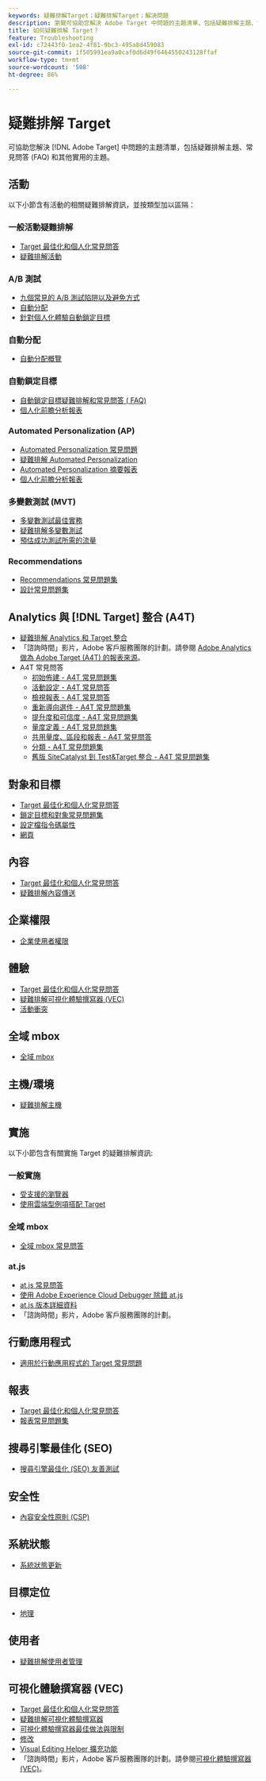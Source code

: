 ```yaml
---
keywords: 疑難排解Target；疑難排解Target；解決問題
description: 瀏覽可協助您解決 Adobe Target 中問題的主題清單，包括疑難排解主題、常見問答 (FAQ) 和其他實用的主題。
title: 如何疑難排解 Target？
feature: Troubleshooting
exl-id: c72443f0-1ea2-4f81-9bc3-495a8d459083
source-git-commit: 1f505991ea9a0caf0d6d49f6464550243128ffaf
workflow-type: tm+mt
source-wordcount: '508'
ht-degree: 86%

---
```


# 疑難排解 Target

可協助您解決 [!DNL Adobe Target] 中問題的主題清單，包括疑難排解主題、常見問答 (FAQ) 和其他實用的主題。

## 活動

以下小節含有活動的相關疑難排解資訊，並按類型加以區隔：

### 一般活動疑難排解

* [Target 最佳化和個人化常見問答](/help/main/c-intro/cmp-target-standard-cheatsheet.md)
* [疑難排解活動](/help/main/c-activities/c-troubleshooting-activities/troubleshooting-activities.md)

### A/B 測試

* [九個常見的 A/B 測試陷阱以及避免方式](/help/main/c-activities/t-test-ab/common-ab-testing-pitfalls.md)
* [自動分配](/help/main/c-activities/automated-traffic-allocation/automated-traffic-allocation.md)
* [針對個人化體驗自動鎖定目標](/help/main/c-activities/auto-target/auto-target-to-optimize.md)

### 自動分配

* [自動分配概覽](/help/main/c-activities/automated-traffic-allocation/automated-traffic-allocation.md#section_0E72C1D72DE74F589F965D4B1763E5C3)

### 自動鎖定目標

* [自動鎖定目標疑難排解和常見問答 ( FAQ)](/help/main/c-activities/auto-target/auto-target-troubleshooting-faqs.md)
* [個人化前瞻分析報表](/help/main/c-reports/c-personalization-insights-reports/personalization-insights-reports.md)

### Automated Personalization (AP)

* [Automated Personalization 常見問題](/help/main/c-activities/t-automated-personalization/automated-personalization-faq.md)
* [疑難排解 Automated Personalization](/help/main/c-activities/t-automated-personalization/ap-trouble.md)
* [Automated Personalization 摘要報表](/help/main/c-reports/personalization-reports/reports-ap.md)
* [個人化前瞻分析報表](/help/main/c-reports/c-personalization-insights-reports/personalization-insights-reports.md)

### 多變數測試 (MVT)

* [多變數測試最佳實務](/help/main/c-activities/c-multivariate-testing/best-practices.md)
* [疑難排解多變數測試](/help/main/c-activities/c-multivariate-testing/best-practices.md)
* [預估成功測試所需的流量](/help/main/c-activities/c-multivariate-testing/t-create-multivariate-test/traffic-estimator.md)

### Recommendations

* [Recommendations 常見問題集](/help/main/c-recommendations/c-recommendations-faq/recommendations-faq.md)
* [設計常見問題集](/help/main/c-recommendations/c-design-overview/template-faq.md)

## Analytics 與 [!DNL Target] 整合 (A4T)

* [疑難排解 Analytics 和 Target 整合](/help/main/c-integrating-target-with-mac/a4t/c-a4t-troubleshooting/a4t-troubleshooting.md)
* 「諮詢時間」影片，Adobe 客戶服務團隊的計劃。請參閱 [Adobe Analytics 做為 Adobe Target (A4T) 的報表來源](/help/main/c-integrating-target-with-mac/a4t/a4t.md)。
* A4T 常見問答
   * [初始佈建 - A4T 常見問題集](/help/main/c-integrating-target-with-mac/a4t/r-a4t-faq/a4t-faq-initial-provisioning.md)
   * [活動設定 - A4T 常見問答](/help/main/c-integrating-target-with-mac/a4t/r-a4t-faq/a4t-faq-activity-setup.md)
   * [檢視報表 - A4T 常見問答](/help/main/c-integrating-target-with-mac/a4t/r-a4t-faq/a4t-faq-viewing-reports.md)
   * [重新導向選件 - A4T 常見問題集](/help/main/c-integrating-target-with-mac/a4t/r-a4t-faq/a4t-faq-redirect-offers.md)
   * [提升度和可信度 - A4T 常見問題集](/help/main/c-integrating-target-with-mac/a4t/r-a4t-faq/a4t-faq-lift-and-confidence.md)
   * [量度定義 - A4T 常見問題集](/help/main/c-integrating-target-with-mac/a4t/r-a4t-faq/a4t-faq-metric-definition.md)
   * [共用量度、區段和報表 - A4T 常見問答](/help/main/c-target/c-troubleshooting-targets-and-audiences/a4t-faq-sharing-metrics-audiences-reports.md)
   * [分類 - A4T 常見問題集](/help/main/c-integrating-target-with-mac/a4t/r-a4t-faq/a4t-faq-classifications.md)
   * [舊版 SiteCatalyst 到 Test&amp;Target 整合 - A4T 常見問題集](/help/main/c-integrating-target-with-mac/a4t/r-a4t-faq/a4t-faq-old-integration.md)

## 對象和目標

* [Target 最佳化和個人化常見問答](/help/main/c-intro/cmp-target-standard-cheatsheet.md)
* [鎖定目標和對象常見問題集](/help/main/c-target/c-troubleshooting-targets-and-audiences/troubleshooting-targets-and-audiences.md)
* [設定檔指令碼屬性](/help/main/c-target/c-visitor-profile/profile-parameters.md)
* [網頁](/help/main/c-target/c-audiences/c-target-rules/site-pages.md)

## 內容

* [Target 最佳化和個人化常見問答](/help/main/c-intro/cmp-target-standard-cheatsheet.md)
* [疑難排解內容傳送](/help/main/c-activities/c-troubleshooting-activities/content-trouble.md)

## 企業權限

* [企業使用者權限](/help/main/administrating-target/c-user-management/property-channel/property-channel.md)

## 體驗

* [Target 最佳化和個人化常見問答](/help/main/c-intro/cmp-target-standard-cheatsheet.md)
* [疑難排解可視化體驗撰寫器 (VEC)](/help/main/c-experiences/c-visual-experience-composer/r-troubleshoot-composer/troubleshoot-composer.md)
* [活動衝突](/help/main/c-experiences/c-visual-experience-composer/activity-collisions.md)

## 全域 mbox

* [全域 mbox](https://experienceleague.corp.adobe.com/docs/target-dev/developer/client-side/global-mbox/global-mbox-faq.html)

## 主機/環境

* [疑難排解主機](/help/main/administrating-target/hosts.md)

## 實施

以下小節包含有關實施 Target 的疑難排解資訊:

### 一般實施

* [受支援的瀏覽器](https://experienceleague.corp.adobe.com/docs/target-dev/developer/implementation/supported-browsers.html)
* [使用雲端型例項搭配 Target](https://experienceleague.corp.adobe.com/docs/target-dev/developer/client-side/at-js-implementation/functions-overview/targeting-using-cloud-based-instances.html)

### 全域 mbox

* [全域 mbox 常見問答](https://experienceleague.corp.adobe.com/docs/target-dev/developer/client-side/global-mbox/global-mbox-faq.html)

### at.js

* [at.js 常見問答](https://experienceleague.adobe.com/docs/target-dev/developer/client-side/at-js-implementation/target-atjs-faq.html)
* [使用 Adobe Experience Cloud Debugger 除錯 at.js](https://experienceleague.corp.adobe.com/docs/target-dev/developer/client-side/at-js-implementation/functions-overview/target-debugging-atjs.html)
* [at.js 版本詳細資料](https://experienceleague.corp.adobe.com/docs/target-dev/developer/client-side/at-js-implementation/target-atjs-versions.html)
* 「諮詢時間」影片，Adobe 客戶服務團隊的計劃。

## 行動應用程式

* [適用於行動應用程式的 Target 常見問題](https://experienceleague.corp.adobe.com/docs/target-dev/developer/mobile-apps/mobile-faq.html)

## 報表

* [Target 最佳化和個人化常見問答](/help/main/c-intro/cmp-target-standard-cheatsheet.md)
* [報表常見問題集](/help/main/c-reports/reporting-frequently-asked-questions.md)

## 搜尋引擎最佳化 (SEO)

* [搜尋引擎最佳化 (SEO) 友善測試](https://experienceleague.corp.adobe.com/docs/target-dev/developer/client-side/at-js-implementation/at-js/how-atjs-works.html)

## 安全性

* [內容安全性原則 (CSP)](https://experienceleague.corp.adobe.com/docs/target-dev/developer/implementation/privacy/content-security-policy.html)

## 系統狀態

* [系統狀態更新](/help/main/r-release-notes/system-status-updates.md)

## 目標定位

* [地理](/help/main/c-target/c-audiences/c-target-rules/geo.md)

## 使用者

* [疑難排解使用者管理](/help/main/administrating-target/c-user-management/c-user-management/troubleshooting-user-management.md)

## 可視化體驗撰寫器 (VEC)

* [Target 最佳化和個人化常見問答](/help/main/c-intro/cmp-target-standard-cheatsheet.md)
* [疑難排解可視化體驗撰寫器](/help/main/c-experiences/c-visual-experience-composer/r-troubleshoot-composer/troubleshoot-composer.md)
* [可視化體驗撰寫器最佳做法與限制](/help/main/c-experiences/c-visual-experience-composer/experience-composer-best-practices.md)
* [修改](/help/main/c-experiences/c-visual-experience-composer/c-vec-code-editor/vec-code-editor.md)
* [Visual Editing Helper 擴充功能](/help/main/c-experiences/c-visual-experience-composer/r-troubleshoot-composer/visual-editing-helper-extension.md)
* 「諮詢時間」影片，Adobe 客戶服務團隊的計劃。請參閱[可視化體驗撰寫器 (VEC)](/help/main/c-experiences/c-visual-experience-composer/visual-experience-composer.md)。
